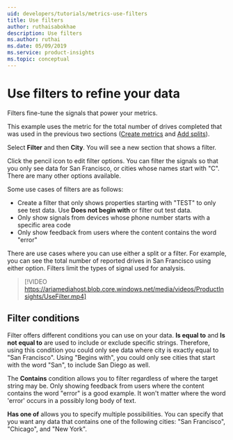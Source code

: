 ```yaml
---
uid: developers/tutorials/metrics-use-filters
title: Use filters
author: ruthaisabokhae
description: Use filters
ms.author: ruthai
ms.date: 05/09/2019
ms.service: product-insights
ms.topic: conceptual
---
```

# Use filters to refine your data 

Filters fine-tune the signals that power your metrics. 

This example uses the metric for the total number of drives completed that was used in the previous two sections ([Create metrics](metrics-create-metrics) and [Add splits](metrics-add-splits)).   

Select **Filter** and then **City**. You will see a new section that shows a filter. 

Click the pencil icon to edit filter options. You can filter the signals so that you only see data for San Francisco, or cities whose names start with "C". There are many other options available. 

Some use cases of filters are as follows: 
- Create a filter that only shows properties starting with "TEST" to only see test data. Use **Does not begin with** or filter out test data. 
- Only show signals from devices whose phone number starts with a specific area code
- Only show feedback from users where the content contains the word "error" 

There are use cases where you can use either a split or a filter. For example, you can see the total number of reported drives in San Francisco using either option. Filters limit the types of signal used for analysis.

> [!VIDEO https://ariamediahost.blob.core.windows.net/media/videos/ProductInsights/UseFilter.mp4] 

## Filter conditions 

Filter offers different conditions you can use on your data. **Is equal to** and **Is not equal to** are used to include or exclude specific strings. Therefore, using this condition you could only see data where city is exactly equal to "San Francisco". Using "Begins with", you could only see cities that start with the word "San", to include San Diego as well. 

The **Contains** condition allows you to filter regardless of where the target string may be. Only showing feedback from users where the content contains the word "error" is a good example. It won't matter where the word 'error' occurs in a possibly long body of text. 

**Has one of** allows you to specify multiple possibilities. You can specify that you want any data that contains one of the following cities: "San Francisco", "Chicago", and "New York".

